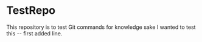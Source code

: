# TestRepo
This repository is to test Git commands for knowledge sake
I wanted to test this -- first added line.
